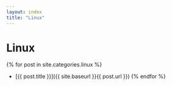 ```yaml
---
layout: index 
title: "Linux"
---  
```

# Linux  

{% for post in site.categories.linux %}
- [{{ post.title }}]({{ site.baseurl }}{{ post.url }})
{% endfor %}